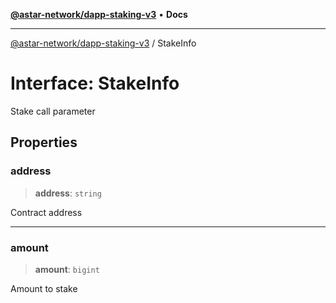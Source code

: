[**@astar-network/dapp-staking-v3**](../README.md) • **Docs**

***

[@astar-network/dapp-staking-v3](../globals.md) / StakeInfo

# Interface: StakeInfo

Stake call parameter

## Properties

### address

> **address**: `string`

Contract address

***

### amount

> **amount**: `bigint`

Amount to stake
